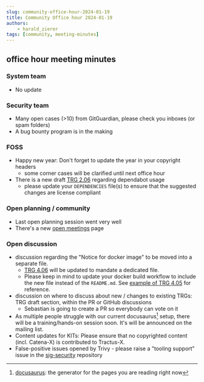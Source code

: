 ```yaml
---
slug: community-office-hour-2024-01-19
title: Community Office hour 2024-01-19
authors: 
    - harald_zierer
tags: [community, meeting-minutes]
---
```


## office hour meeting minutes

### System team
- No update

### Security team
- Many open cases (>10) from GitGuardian, please check you inboxes (or spam folders)
- A bug bounty program is in the making

### FOSS
- Happy new year: Don't forget to update the year in your copyright headers
  - some corner cases will be clarified until next office hour
- There is a new draft [TRG 2.06](https://eclipse-tractusx.github.io/docs/release/trg-0/trg-2-6) regarding dependabot usage
  - please update your `DEPENDENCIES` file(s) to ensure that the suggested changes are license compliant

### Open planning / community
- Last open planning session went very well
- There's a new [open meetings](https://eclipse-tractusx.github.io/community/open-meetings) page

### Open discussion
- discussion regarding the "Notice for docker image" to be moved into a separate file.
  - [TRG 4.06](https://eclipse-tractusx.github.io/docs/release/trg-4/trg-4-06) will be updated to mandate a dedicated file.
  - Please keep in mind to update your docker build workflow to include the new file instead of the `README.md`. See [example of TRG 4.05](https://github.com/eclipse-tractusx/eclipse-tractusx.github.io/blob/204cfddb5531fd6430001c0baf0ca12a97bb9718/docs/release/trg-4/trg-4-05.md?plain=1#L99-L100) for reference.
- discussion on where to discuss about new / changes to existing TRGs: TRG draft section, within the PR or GitHub discussions
  - Sebastian is going to create a PR so everybody can vote on it
- As multiple people struggle with our current docusaurus[^1] setup, there will be a training/hands-on session soon. It's will be announced on the mailing list.
- Content updates for KITs: Please ensure that no copyrighted content (incl. Catena-X) is contributed to Tractus-X.
- False-positive issues opened by Trivy - please raise a "tooling support" issue in the [sig-security](https://github.com/eclipse-tractusx/sig-security) repository

[^1]: [docusaurus](https://docusaurus.io/docs): the generator for the pages you are reading right now
